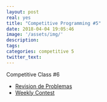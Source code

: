 ```yaml
---
layout: post
real: yes
title: "Competitive Programming #5"
date: 2018-04-04 19:05:46
image: '/assets/img/'
description:
tags:
categories: competitive 5
twitter_text:
---
```


Competitive Class #6

* [Revision de Problemas](https://docs.google.com/presentation/d/1w-2ZkcSjzoEn5YaMejKjXDeIzDc_Kox5vwKjvDIVKug/edit?usp=sharing)
* [Weekly Contest](https://a2oj.com/contest?ID=36525)
